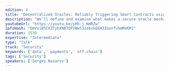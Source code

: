 ```yaml
---
edition: 4
title: "Decentralized Oracles: Reliably Triggering Smart Contracts using Decentralized Computation and TEEs"
description: "We’ll define and examine what makes a secure oracle mechanism reliable enough to be used by smart contracts for external data delivery, off-chain payment execution, and provable off-chain computation. We’ll go over the security risks and failure scenarios to be avoided based on various smart contract’s reliance on an oracle mechanism as their trigger and/or payment mechanism; closely examining the methods that developers should keep in mind for minimizing the most common failure scenarios. We’ll look in depth at how decentralization can help make oracle mechanisms more secure through the use of a decentralized oracle network, while also presenting a defense in-depth approach that applies additional layers of security through the use of Trusted Execution Environments, and cutting edge approaches like TownCrier."
youtubeUrl: "https://youtu.be/yHh-j_NdRZw"
ipfsHash: "QmVvi8hCX3TyhXNBTQFVBw53zebvkE6H3ZoxnTvhmMxKM1"
duration: 1539
expertise: "Intermediate"
type: "Talk"
track: "Security"
keywords: ['data',' payments',' off-chain']
tags: ['Security']
speakers: ['Sergey Nazarov']
---
```

